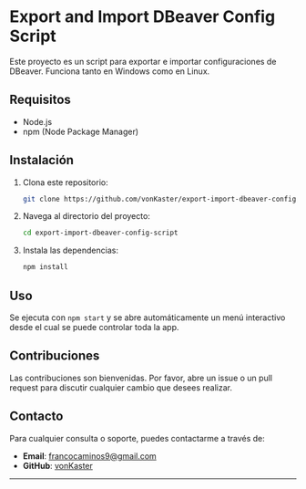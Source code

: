 # Export and Import DBeaver Config Script

Este proyecto es un script para exportar e importar configuraciones de DBeaver. Funciona tanto en Windows como en Linux.

## Requisitos

- Node.js
- npm (Node Package Manager)

## Instalación

1. Clona este repositorio:
    ```sh
    git clone https://github.com/vonKaster/export-import-dbeaver-config-script.git
    
2. Navega al directorio del proyecto:
    ```sh
    cd export-import-dbeaver-config-script
    ```
3. Instala las dependencias:
    ```sh
    npm install
    ```

## Uso

Se ejecuta con `npm start` y se abre automáticamente un menú interactivo desde el cual se puede controlar toda la app.

## Contribuciones

Las contribuciones son bienvenidas. Por favor, abre un issue o un pull request para discutir cualquier cambio que desees realizar.
## Contacto

Para cualquier consulta o soporte, puedes contactarme a través de:
- **Email**: francocaminos9@gmail.com
- **GitHub**: [vonKaster](https://github.com/vonKaster)

---
